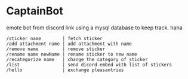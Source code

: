 # CaptainBot
emote bot from discord link using a mysql database to keep track. haha
    
    /sticker name        | fetch sticker
    /add attachment name | add attachment with name
    /remove name         | remove sticker
    /rename name newName | rename sticker to new name
    /recategorize name   | change the category of sticker
    /list                | send dicord embed with list of stickers
    /hello               | exchange pleasantries
